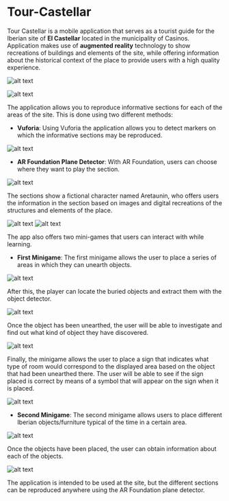 # Tour-Castellar
Tour Castellar is a mobile application that serves as a tourist
guide for the Iberian site of **El Castellar** located in the municipality of
Casinos. Application makes use of **augmented reality** technology to show 
recreations of buildings and elements of the site, while offering information about the 
historical context of the place to provide users with a high quality experience.

![alt text](https://github.com/VicenteMurguiSanchis/Tour-Castellar/blob/main/Assets/CarpetaImagenes/Imagen2.jpg)

![alt text](https://github.com/VicenteMurguiSanchis/Tour-Castellar/blob/main/Assets/CarpetaImagenes/Imagen1.png)

The application allows you to reproduce informative sections for each of the areas of the site. This is done using two different methods:

* **Vuforia**: Using Vuforia the application allows you to detect markers on which the informative sections may be reproduced.

![alt text](https://github.com/VicenteMurguiSanchis/Tour-Castellar/blob/main/Assets/CarpetaImagenes/image25.gif)

* **AR Foundation Plane Detector**: With AR Foundation, users can choose where they want to play the section.

![alt text](https://github.com/VicenteMurguiSanchis/Tour-Castellar/blob/main/Assets/CarpetaImagenes/image24.gif)

The sections show a fictional character named Aretaunin, who offers users the information in the section based 
on images and digital recreations of the structures and elements of the place.

![alt text](https://github.com/VicenteMurguiSanchis/Tour-Castellar/blob/main/Assets/CarpetaImagenes/image31.gif)
![alt text](https://github.com/VicenteMurguiSanchis/Tour-Castellar/blob/main/Assets/CarpetaImagenes/image30.gif)

The app also offers two mini-games that users can interact with while learning.

* **First Minigame**: The first minigame allows the user to place a series of areas in which they can unearth objects.

![alt text](https://github.com/VicenteMurguiSanchis/Tour-Castellar/blob/main/Assets/CarpetaImagenes/image32.gif)

After this, the player can locate the buried objects and extract them with the object detector.

![alt text](https://github.com/VicenteMurguiSanchis/Tour-Castellar/blob/main/Assets/CarpetaImagenes/image33.gif)

Once the object has been unearthed, the user will be able to investigate and find out what kind of object they have discovered.

![alt text](https://github.com/VicenteMurguiSanchis/Tour-Castellar/blob/main/Assets/CarpetaImagenes/image34.gif)

Finally, the minigame allows the user to place a sign that indicates what type of room would correspond to the displayed area
based on the object that had been unearthed there. The user will be able to see if the sign placed is correct by means of a
symbol that will appear on the sign when it is placed.

![alt text](https://github.com/VicenteMurguiSanchis/Tour-Castellar/blob/main/Assets/CarpetaImagenes/image35.gif)


* **Second Minigame**: The second minigame allows users to place different Iberian objects/furniture typical of the time in a certain area.

![alt text](https://github.com/VicenteMurguiSanchis/Tour-Castellar/blob/main/Assets/CarpetaImagenes/image36.gif)

Once the objects have been placed, the user can obtain information about each of the objects.

![alt text](https://github.com/VicenteMurguiSanchis/Tour-Castellar/blob/main/Assets/CarpetaImagenes/image37.gif)


The application is intended to be used at the site, but the different sections can be reproduced anywhere using the AR Foundation plane detector.
